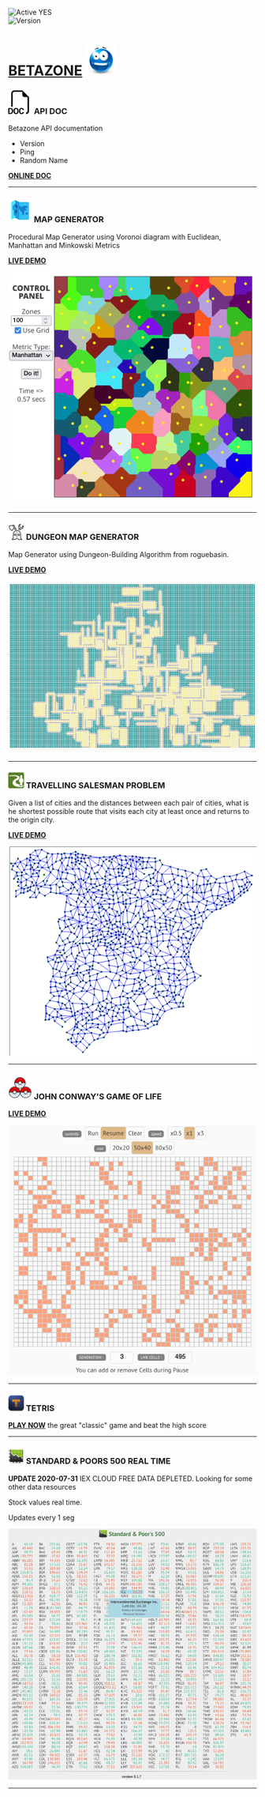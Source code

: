 ![Active YES](https://img.shields.io/badge/Active-YES-green.svg)  
![Version](https://img.shields.io/badge/version-0.5.1-orange.svg)

# [BETAZONE](https://jolav.github.io/betazone) ![logo](https://github.com/jolav/betazone/blob/master/www/assets/idea64.png?raw=true)  


### ![logo](https://raw.githubusercontent.com/jolav/betazone/master/www/assets/doc48.png) **API DOC**  

Betazone API documentation  
- Version  
- Ping  
- Random Name  

**[ONLINE DOC](https://jolav.github.io/betazone/apiDoc/apiDoc.html)**  

<hr>

### ![logo](https://raw.githubusercontent.com/jolav/betazone/master/www/assets/map48.png) **MAP GENERATOR**  

Procedural Map Generator using Voronoi diagram with Euclidean, Manhattan and Minkowski Metrics  

**[LIVE DEMO](https://jolav.github.io/betazone/mapGenerator/mapGen.html)**

![Example](https://github.com/jolav/betazone/blob/master/www/assets/mapGen.png?raw=true)

<hr>

### ![logo](https://raw.githubusercontent.com/jolav/betazone/master/www/assets/rogue32.png) **DUNGEON MAP GENERATOR**

Map Generator using Dungeon-Building Algorithm from roguebasin.

**[LIVE DEMO](https://jolav.github.io/betazone/dungeonMap/dungeonMap.html)**  

![Example](https://github.com/jolav/betazone/blob/master/www/assets/dungeonMap.png?raw=true)

<hr>

### ![logo](https://raw.githubusercontent.com/jolav/betazone/master/www/assets/traveller32.png) **TRAVELLING SALESMAN PROBLEM**

Given a list of cities and the distances between each pair of cities, what is he shortest possible route that visits each city at least once and returns to the origin city.  

**[LIVE DEMO](https://jolav.github.io/betazone/tsp/travelling.html)**  

![Example](https://github.com/jolav/betazone/blob/master/www/assets/travelling.png?raw=true)

<hr>

### ![logo](https://raw.githubusercontent.com/jolav/betazone/master/www/assets/life48.png) **JOHN CONWAY'S GAME OF LIFE**

**[LIVE DEMO](https://jolav.github.io/betazone/game-of-life/life.html)**

![Example](https://github.com/jolav/betazone/blob/master/www/assets/gameOfLife.png?raw=true)

<hr>

### ![logo](https://github.com/jolav/betazone/blob/master/www/assets/tetris32.png?raw=true)  **TETRIS**

**[PLAY NOW](https://jolav.github.io/betazone/tetris/tetris.html)** the great "classic" game and beat the high score

<hr>

### ![logo](https://github.com/jolav/betazone/blob/master/www/assets/stock32.png?raw=true) **STANDARD & POORS 500 REAL TIME**

**UPDATE 2020-07-31** IEX CLOUD FREE DATA DEPLETED. Looking for some other data resources

Stock values real time.

Updates every 1 seg

![Example](https://github.com/jolav/betazone/blob/master/www/assets/sp500Ex.png?raw=true)

<hr>

